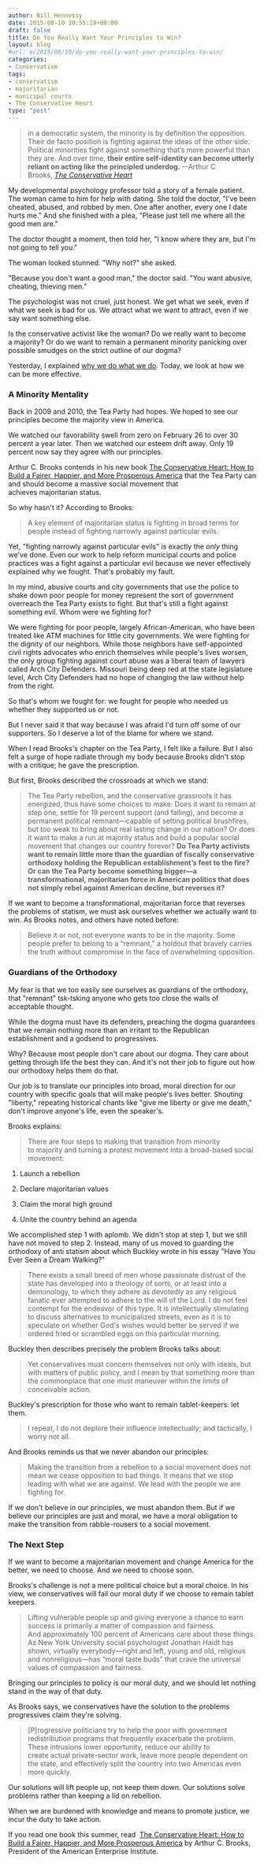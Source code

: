 ```yaml
---
author: Bill Hennessy
date: 2015-08-10 10:55:19+00:00
draft: false
title: Do You Really Want Your Principles to Win?
layout: blog
#url: e/2015/08/10/do-you-really-want-your-principles-to-win/
categories:
- Conservatism
tags:
- conservatism
- majoritarian
- municipal courts
- The Conservative Heart
type: "post"
---
```


> in a democratic system, the minority is by definition the opposition. Their de facto position is fighting against the ideas of the other side. Political minorities fight against something that’s more powerful than they are. And over time, **their entire self-identity can become utterly reliant on acting like the principled underdog.** --Arthur C Brooks, _[The Conservative Heart](https://amzn.to/1WaCsWc)_



My developmental psychology professor told a story of a female patient. The woman came to him for help with dating. She told the doctor, "I've been cheated, abused, and robbed by men. One after another, every one I date hurts me." And she finished with a plea, "Please just tell me where all the good men are."

The doctor thought a moment, then told her, "I know where they are, but I'm not going to tell you."

The woman looked stunned. "Why not?" she asked.

"Because you don't want a good man," the doctor said. "You want abusive, cheating, thieving men."

The psychologist was not cruel, just honest. We get what we seek, even if what we seek is bad for us. We attract what we want to attract, even if we say want something else.

Is the conservative activist like the woman? Do we really want to become a majority? Or do we want to remain a permanent minority panicking over possible smudges on the strict outline of our dogma?

Yesterday, I explained [why we do what we do](https://hennessysview.com/2015/08/09/why-bother/). Today, we look at how we can be more effective.



### A Minority Mentality



Back in 2009 and 2010, the Tea Party had hopes. We hoped to see our principles become the majority view in America.

We watched our favorability swell from zero on February 26 to over 30 percent a year later. Then we watched our esteem drift away. Only 19 percent now say they agree with our principles.

Arthur C. Brooks contends in his new book [The Conservative Heart: How to Build a Fairer, Happier, and More Prosperous America](https://amzn.to/1WaCsWc) that the Tea Party can and should become a massive social movement that achieves majoritarian status.

So why hasn't it? According to Brooks:



> A key element of majoritarian status is fighting in broad terms for people instead of fighting narrowly against particular evils.



Yet, "fighting narrowly against particular evils" is exactly the _only_ thing we've done. Even our work to help reform municipal courts and police practices was a fight against a particular evil because we never effectively explained why we fought. That's probably my fault.

In my mind, abusive courts and city governments that use the police to shake down poor people for money represent the sort of government overreach the Tea Party exists to fight. But that's still a fight against something evil. Whom were we fighting for?

We were fighting for poor people, largely African-American, who have been treated like ATM machines for little city governments. We were fighting for the dignity of our neighbors. While those neighbors have self-appointed civil rights advocates who enrich themselves while people's lives worsen, the only group fighting against court abuse was a liberal team of lawyers called Arch City Defenders. Missouri being deep red at the state legislature level, Arch City Defenders had no hope of changing the law without help from the right.

So that's whom we fought for: we fought for people who needed us whether they supported us or not.

But I never said it that way because I was afraid I'd turn off some of our supporters. So I deserve a lot of the blame for where we stand.

When I read Brooks's chapter on the Tea Party, I felt like a failure. But I also felt a surge of hope radiate through my body because Brooks didn't stop with a critique; he gave the prescription.

But first, Brooks described the crossroads at which we stand:



> The Tea Party rebellion, and the conservative grassroots it has energized, thus have some choices to make: Does it want to remain at step one, settle for 19 percent support (and falling), and become a permanent political remnant—capable of setting political brushfires, but too weak to bring about real lasting change in our nation? Or does it want to make a run at majority status and build a popular social movement that changes our country forever? **Do Tea Party activists want to remain little more than the guardian of fiscally conservative orthodoxy holding the Republican establishment’s feet to the fire? Or can the Tea Party become something bigger—a transformational, majoritarian force in American politics that does not simply rebel against American decline, but reverses it?**



If we want to become a transformational, majoritarian force that reverses the problems of statism, we must ask ourselves whether we actually want to win. As Brooks notes, and others have noted before:



> Believe it or not, not everyone wants to be in the majority. Some people prefer to belong to a “remnant,” a holdout that bravely carries the truth without compromise in the face of overwhelming opposition.





### Guardians of the Orthodoxy



My fear is that we too easily see ourselves as guardians of the orthodoxy, that "remnant" tsk-tsking anyone who gets too close the walls of acceptable thought.

While the dogma must have its defenders, preaching the dogma guarantees that we remain nothing more than an irritant to the Republican establishment and a godsend to progressives.

Why? Because most people don't care about our dogma. They care about getting through life the best they can. And it's not their job to figure out how our orthodoxy helps them do that.

Our job is to translate our principles into broad, moral direction for our country with specific goals that will make people's lives better. Shouting "liberty," repeating historical chants like "give me liberty or give me death," don't improve anyone's life, even the speaker's.

Brooks explains:



> There are four steps to making that transition from minority to majority and turning a protest movement into a broad-based social movement:

1. Launch a rebellion

2. Declare majoritarian values

3. Claim the moral high ground

4. Unite the country behind an agenda



We accomplished step 1 with aplomb. We didn't stop at step 1, but we still have not moved to step 2. Instead, many of us moved to guarding the orthodoxy of anti statism about which Buckley wrote in his essay "Have You Ever Seen a Dream Walking?"



> There exists a small breed of men whose passionate distrust of the state has developed into a theology of sorts, or at least into a demonology, to which they adhere as devotedly as any religious fanatic ever attempted to adhere to the will of the Lord. I do not feel contempt for the endeavor of this type. It is intellectually stimulating to discuss alternatives to municipalized streets, even as it is to speculate on whether God's wishes would better be served if we ordered fried or scrambled eggs on this particular morning.



Buckley then describes precisely the problem Brooks talks about:



> Yet conservatives must concern themselves not only with ideals, but with matters of public policy, and I mean by that something more than the commonplace that one must maneuver within the limits of conceivable action.



Buckley's prescription for those who want to remain tablet-keepers: let them.



> I repeat, I do not deplore their influence intellectually; and tactically, I worry not all.



And Brooks reminds us that we never abandon our principles:



> Making the transition from a rebellion to a social movement does not mean we cease opposition to bad things. It means that we stop leading with what we are against. We lead with the people we are fighting for.



If we don't believe in our principles, we must abandon them. But if we believe our principles are just and moral, we have a moral obligation to make the transition from rabble-rousers to a social movement.



### The Next Step



If we want to become a majoritarian movement and change America for the better, we need to choose. And we need to choose soon.

Brooks's challenge is not a mere political choice but a moral choice. In his view, we conservatives will fail our moral duty if we choose to remain tablet keepers.



> Lifting vulnerable people up and giving everyone a chance to earn success is primarily a matter of compassion and fairness. And approximately 100 percent of Americans care about these things. As New York University social psychologist Jonathan Haidt has shown, virtually everybody—right and left, young and old, religious and nonreligious—has “moral taste buds” that crave the universal values of compassion and fairness.



Bringing our principles to policy is our moral duty, and we should let nothing stand in the way of that duty.

As Brooks says, we conservatives have the solution to the problems progressives claim they're solving.



> [P]rogressive politicians try to help the poor with government redistribution programs that frequently exacerbate the problem. These intrusions lower opportunity, reduce our ability to create actual private-sector work, leave more people dependent on the state, and effectively split the country into two Americas even more quickly.



Our solutions will lift people up, not keep them down. Our solutions solve problems rather than keeping a lid on rebellion.

When we are burdened with knowledge and means to promote justice, we incur the duty to take action.

If you read one book this summer, read  [The Conservative Heart: How to Build a Fairer, Happier, and More Prosperous America](https://amzn.to/1WaCsWc) by Arthur C. Brooks, President of the American Enterprise Institute.
